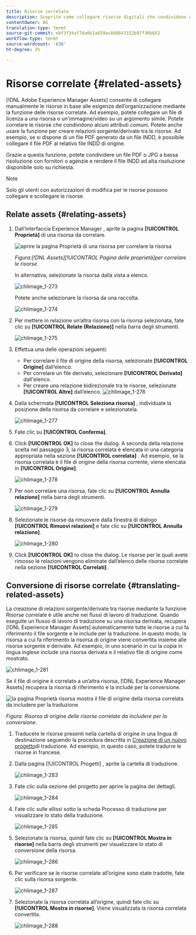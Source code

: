 ```yaml
---
title: Risorse correlate
description: Scoprite come collegare risorse digitali che condividono attributi comuni. Create anche relazioni derivate dal codice sorgente tra le risorse digitali.
contentOwner: AG
translation-type: tm+mt
source-git-commit: ebf3f34af7da6b1a659ac8d8843152b97f30b652
workflow-type: tm+mt
source-wordcount: '636'
ht-degree: 3%

---
```



# Risorse correlate {#related-assets}

[!DNL Adobe Experience Manager Assets] consente di collegare manualmente le risorse in base alle esigenze dell’organizzazione mediante la funzione delle risorse correlate. Ad esempio, potete collegare un file di licenza a una risorsa o un&#39;immagine/video su un argomento simile. Potete correlare le risorse che condividono alcuni attributi comuni. Potete anche usare la funzione per creare relazioni sorgente/derivate tra le risorse. Ad esempio, se si dispone di un file PDF generato da un file INDD, è possibile collegare il file PDF al relativo file INDD di origine.

Grazie a questa funzione, potete condividere un file PDF o JPG a bassa risoluzione con fornitori o agenzie e rendere il file INDD ad alta risoluzione disponibile solo su richiesta.

>[!NOTE]
>
>Solo gli utenti con autorizzazioni di modifica per le risorse possono collegare e scollegare le risorse.

## Relate assets {#relating-assets}

1. Dall’interfaccia Experience Manager , aprite la pagina **[!UICONTROL Proprietà]** di una risorsa da correlare.

   ![aprire la pagina Proprietà di una risorsa per correlare la risorsa](assets/asset-properties-relate-assets.png)

   *Figura:[!DNL Assets][!UICONTROL Pagina delle proprietà]per correlare le risorse.*

   In alternativa, selezionate la risorsa dalla vista a elenco.

   ![chlimage_1-273](assets/chlimage_1-273.png)

   Potete anche selezionare la risorsa da una raccolta.

   ![chlimage_1-274](assets/chlimage_1-274.png)

1. Per mettere in relazione un’altra risorsa con la risorsa selezionata, fate clic su **[!UICONTROL Relate (Relazione)]** nella barra degli strumenti.

   ![chlimage_1-275](assets/chlimage_1-275.png)

1. Effettua una delle operazioni seguenti:

   * Per correlare il file di origine della risorsa, selezionate **[!UICONTROL Origine]** dall’elenco.
   * Per correlare un file derivato, selezionare **[!UICONTROL Derivato]** dall&#39;elenco.
   * Per creare una relazione bidirezionale tra le risorse, selezionate **[!UICONTROL Altre]** dall’elenco.
   ![chlimage_1-276](assets/chlimage_1-276.png)

1. Dalla schermata **[!UICONTROL Seleziona risorsa]** , individuate la posizione della risorsa da correlare e selezionatela.

   ![chlimage_1-277](assets/chlimage_1-277.png)

1. Fate clic su **[!UICONTROL Conferma]**.
1. Click **[!UICONTROL OK]** to close the dialog. A seconda della relazione scelta nel passaggio 3, la risorsa correlata è elencata in una categoria appropriata nella sezione **[!UICONTROL correlata]** . Ad esempio, se la risorsa correlata è il file di origine della risorsa corrente, viene elencata in **[!UICONTROL Origine]**.

   ![chlimage_1-278](assets/chlimage_1-278.png)

1. Per non correlare una risorsa, fate clic su **[!UICONTROL Annulla relazione]** nella barra degli strumenti.

   ![chlimage_1-279](assets/chlimage_1-279.png)

1. Selezionate le risorse da rimuovere dalla finestra di dialogo **[!UICONTROL Rimuovi relazioni]** e fate clic su **[!UICONTROL Annulla relazione]**.

   ![chlimage_1-280](assets/chlimage_1-280.png)

1. Click **[!UICONTROL OK]** to close the dialog. Le risorse per le quali avete rimosso le relazioni vengono eliminate dall’elenco delle risorse correlate nella sezione **[!UICONTROL Correlati]** .

## Conversione di risorse correlate {#translating-related-assets}

La creazione di relazioni sorgente/derivate tra risorse mediante la funzione Risorse correlate è utile anche nei flussi di lavoro di traduzione. Quando eseguite un flusso di lavoro di traduzione su una risorsa derivata, recupera [!DNL Experience Manager Assets] automaticamente tutte le risorse a cui fa riferimento il file sorgente e le include per la traduzione. In questo modo, la risorsa a cui fa riferimento la risorsa di origine viene convertita insieme alle risorse sorgente e derivate. Ad esempio, in uno scenario in cui la copia in lingua inglese include una risorsa derivata e il relativo file di origine come mostrato.

![chlimage_1-281](assets/chlimage_1-281.png)

Se il file di origine è correlato a un’altra risorsa, [!DNL Experience Manager Assets] recupera la risorsa di riferimento e la include per la conversione.

![la pagina Proprietà risorsa mostra il file di origine della risorsa correlata da includere per la traduzione](assets/asset-properties-source-asset.png)

*Figura: Risorsa di origine delle risorse correlate da includere per la conversione.*

1. Traducete le risorse presenti nella cartella di origine in una lingua di destinazione seguendo la procedura descritta in [Creazione di un nuovo progetto](translation-projects.md#create-a-new-translation-project)di traduzione. Ad esempio, in questo caso, potete tradurre le risorse in francese.

1. Dalla pagina [!UICONTROL Progetti] , aprite la cartella di traduzione.

   ![chlimage_1-283](assets/chlimage_1-283.png)

1. Fate clic sulla sezione del progetto per aprire la pagina dei dettagli.

   ![chlimage_1-284](assets/chlimage_1-284.png)

1. Fate clic sulle ellissi sotto la scheda Processo di traduzione per visualizzare lo stato della traduzione.

   ![chlimage_1-285](assets/chlimage_1-285.png)

1. Selezionate la risorsa, quindi fate clic su **[!UICONTROL Mostra in risorse]** nella barra degli strumenti per visualizzare lo stato di conversione della risorsa.

   ![chlimage_1-286](assets/chlimage_1-286.png)

1. Per verificare se le risorse correlate all’origine sono state tradotte, fate clic sulla risorsa sorgente.

   ![chlimage_1-287](assets/chlimage_1-287.png)

1. Selezionate la risorsa correlata all’origine, quindi fate clic su **[!UICONTROL Mostra in risorse]**. Viene visualizzata la risorsa correlata convertita.

   ![chlimage_1-288](assets/chlimage_1-288.png)
